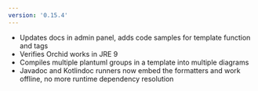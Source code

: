 ```yaml
---
version: '0.15.4'
---
```


- Updates docs in admin panel, adds code samples for template function and tags
- Verifies Orchid works in JRE 9
- Compiles multiple plantuml groups in a template into multiple diagrams
- Javadoc and Kotlindoc runners now embed the formatters and work offline, no more runtime dependency resolution
